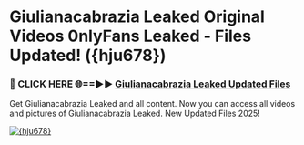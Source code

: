 # Giulianacabrazia Leaked Original Videos 0nlyFans Leaked - Files Updated! ({hju678})

<h3>🔴 CLICK HERE 🌐==►► <a href="https://tinyurl.com/ms9xzufz" rel="nofollow">Giulianacabrazia Leaked Updated Files</a></h3>

Get Giulianacabrazia Leaked and all content. Now you can access all videos and pictures of Giulianacabrazia Leaked. New Updated Files 2025!

[![{hju678}](https://i.imgur.com/PQ7UWWw.gif)](https://tinyurl.com/ms9xzufz)